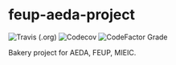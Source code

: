 # feup-aeda-project
![Travis (.org)](https://img.shields.io/travis/brod56/feup-aeda-project?logo=travis)
![Codecov](https://img.shields.io/codecov/c/github/brod56/feup-aeda-project?logo=codecov)
![CodeFactor Grade](https://img.shields.io/codefactor/grade/github/brod56/feup-aeda-project?logo=codefactor)

Bakery project for AEDA, FEUP, MIEIC.

